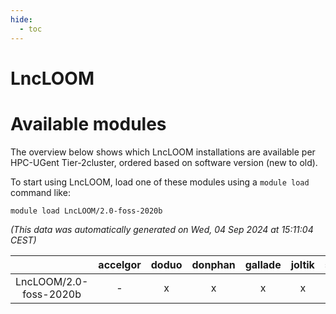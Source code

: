 ```yaml
---
hide:
  - toc
---
```


LncLOOM
=======

# Available modules


The overview below shows which LncLOOM installations are available per HPC-UGent Tier-2cluster, ordered based on software version (new to old).

To start using LncLOOM, load one of these modules using a `module load` command like:

```shell
module load LncLOOM/2.0-foss-2020b
```

*(This data was automatically generated on Wed, 04 Sep 2024 at 15:11:04 CEST)*  

| |accelgor|doduo|donphan|gallade|joltik|shinx|skitty|
| :---: | :---: | :---: | :---: | :---: | :---: | :---: | :---: |
|LncLOOM/2.0-foss-2020b|-|x|x|x|x|-|x|
